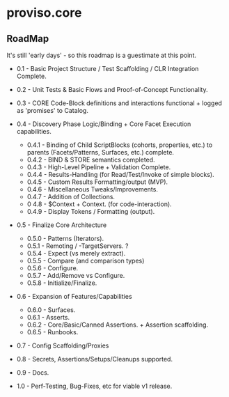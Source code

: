 # proviso.core

## RoadMap
It's still 'early days' - so this roadmap is a guestimate at this point. 
- 0.1 - Basic Project Structure / Test Scaffolding / CLR Integration Complete. 
- 0.2 - Unit Tests & Basic Flows and Proof-of-Concept Functionality. 
- 0.3 - CORE Code-Block definitions and interactions functional + logged as 'promises' to Catalog.
- 0.4 - Discovery Phase Logic/Binding + Core Facet Execution capabilities.
    - 0.4.1 - Binding of Child ScriptBlocks (cohorts, properties, etc.) to parents (Facets/Patterns, Surfaces, etc.) complete.
    - 0.4.2 - BIND & STORE semantics completed.
    - 0.4.3 - High-Level Pipeline + Validation Complete.
    - 0.4.4 - Results-Handling (for Read/Test/Invoke of simple blocks).
    - 0.4.5 - Custom Results Formatting/output (MVP).
    - 0.4.6 - Miscellaneous Tweaks/Improvements.
    - 0.4.7 - Addition of Collections.
    - 0 4.8 - $Context + Context.<STATE> (for code-interaction).
    - 0.4.9 - Display Tokens / Formatting (output).
- 0.5 - Finalize Core Architecture
    - 0.5.0 - Patterns (Iterators).
    - 0.5.1 - Remoting / -TargetServers.
    ?
    - 0.5.4 - Expect (vs merely extract).
    - 0.5.5 - Compare (and comparison types)
    - 0.5.6 - Configure. 
    - 0.5.7 - Add/Remove vs Configure.
    - 0.5.8 - Initialize/Finalize. 
- 0.6 - Expansion of Features/Capabilities
    - 0.6.0 - Surfaces.
    - 0.6.1 - Asserts. 
    - 0.6.2 - Core/Basic/Canned Assertions. + Assertion scaffolding.
    - 0.6.5 - Runbooks.

- 0.7 - Config Scaffolding/Proxies
- 0.8 - Secrets, Assertions/Setups/Cleanups supported. 
- 0.9 - Docs. 
- 1.0 - Perf-Testing, Bug-Fixes, etc for viable v1 release. 